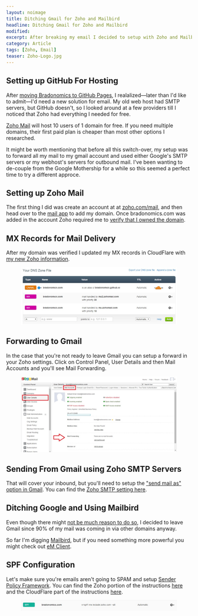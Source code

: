 ```yaml
---
layout: noimage
title: Ditching Gmail for Zoho and Mailbird
headline: Ditching Gmail for Zoho and Mailbird
modified:
excerpt: After breaking my email I decided to setup with Zoho and Mailbird.
category: Article
tags: [Zoho, Email]
teaser: Zoho-Logo.jpg
---
```


## Setting up GitHub For Hosting

After [moving Bradonomics to GitHub Pages](http://bradonomics.com/jekyll/), I realalized—later than I'd like to admit—I'd need a new solution for email. My old web host had SMTP servers, but GitHub doesn't, so I looked around at a few providers till I noticed that Zoho had everything I needed for free.

[Zoho Mail](https://www.zoho.com/mail/zohomail-pricing.html) will host 10 users of 1 domain for free. If you need multiple domains, their first paid plan is cheaper than most other options I researched.

It might be worth mentioning that before all this switch-over, my setup was to forward all my mail to my gmail account and used either Google's SMTP servers or my webhost's servers for outbound mail. I've been wanting to de-couple from the Google Mothership for a while so this seemed a perfect time to try a different approce.

## Setting up Zoho Mail

The first thing I did was create an account at at [zoho.com/mail](https://www.zoho.com/mail/), and then head over to the [mail app](https://mail.zoho.com/) to add my domain. Once bradonomics.com was added in the account Zoho required me to [verify that I owned the domain](https://www.zoho.com/mail/help/adminconsole/domain-verification.html).

## MX Records for Mail Delivery

After my domain was verified I updated my MX records in CloudFlare with [my new Zoho information](https://www.zoho.com/mail/help/adminconsole/configure-email-delivery.html).

<figure>
<a href="/images/CloudFlare-MX-Records-Zoho.jpg"><img src="/images/CloudFlare-MX-Records-Zoho.jpg" alt="CloudFlare MX Records for Zoho"></a>
</figure>

## Forwarding to Gmail

In the case that you're not ready to leave Gmail you can setup a forward in your Zoho settings. Click on Control Panel, User Details and then Mail Accounts and you'll see Mail Forwarding.

<figure>
<a href="/images/Zoho-Mail-Forwarding.jpg"><img src="/images/Zoho-Mail-Forwarding.jpg" alt="Forwarding Zoho Mail"></a>
</figure>

## Sending From Gmail using Zoho SMTP Servers

That will cover your inbound, but you'll need to setup the ["send mail as" option in Gmail](https://mail.google.com/mail/u/0/#settings/accounts). You can find the [Zoho SMTP setting here](https://www.zoho.com/mail/help/zoho-smtp.html).

## Ditching Google and Using Mailbird

Even though there might [not be much reason to do so](http://mako.cc/copyrighteous/google-has-most-of-my-email-because-it-has-all-of-yours), I decided to leave Gmail since 90% of my mail was coming in via other domains anyway.

So far I'm digging [Mailbird](http://www.getmailbird.com/), but if you need something more powerful you might check out [eM Client](http://www.emclient.com/).

## SPF Configuration

Let's make sure you're emails aren't going to SPAM and setup [Sender Policy Framework](http://www.openspf.org/Introduction). You can find the Zoho portion of the instructions [here](https://www.zoho.com/mail/help/adminconsole/spf-configuration.html) and the CloudFlare part of the instructions [here](https://support.cloudflare.com/hc/en-us/articles/200168626-How-do-I-add-a-SPF-record-).

<figure>
<a href="/images/SPF-Record-CloudFlare.jpg"><img src="/images/SPF-Record-CloudFlare.jpg" alt="SPF Records with CloudFlare"></a>
</figure>